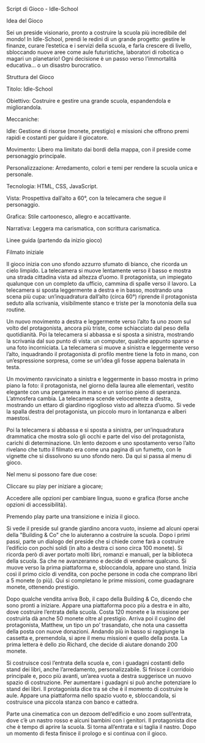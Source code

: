 Script di Gioco - Idle-School

Idea del Gioco

Sei un preside visionario, pronto a costruire la scuola più incredibile del mondo! In Idle-School, prendi le redini di un grande progetto: gestire le finanze, curare l’estetica e i servizi della scuola, e farla crescere di livello, sbloccando nuove aree come aule futuristiche, laboratori di robotica o magari un planetario! Ogni decisione è un passo verso l’immortalità educativa… o un disastro burocratico.

Struttura del Gioco





Titolo: Idle-School



Obiettivo: Costruire e gestire una grande scuola, espandendola e migliorandola.



Meccaniche:





Idle: Gestione di risorse (monete, prestigio) e missioni che offrono premi rapidi e costanti per guidare il giocatore.



Movimento: Libero ma limitato dai bordi della mappa, con il preside come personaggio principale.



Personalizzazione: Arredamento, colori e temi per rendere la scuola unica e personale.



Tecnologia: HTML, CSS, JavaScript.



Vista: Prospettiva dall’alto a 60°, con la telecamera che segue il personaggio.



Grafica: Stile cartoonesco, allegro e accattivante.



Narrativa: Leggera ma carismatica, con scrittura carismatica.

Linee guida (partendo da inizio gioco)

Filmato iniziale

Il gioco inizia con uno sfondo azzurro sfumato di bianco, che ricorda un cielo limpido. La telecamera si muove lentamente verso il basso e mostra una strada cittadina vista ad altezza d’uomo. Il protagonista, un impiegato qualunque con un completo da ufficio, cammina di spalle verso il lavoro. La telecamera si sposta leggermente a destra e in basso, mostrando una scena più cupa: un’inquadratura dall’alto (circa 60°) riprende il protagonista seduto alla scrivania, visibilmente stanco e triste per la monotonia della sua routine.

Un nuovo movimento a destra e leggermente verso l’alto fa uno zoom sul volto del protagonista, ancora più triste, come schiacciato dal peso della quotidianità. Poi la telecamera si abbassa e si sposta a sinistra, mostrando la scrivania dal suo punto di vista: un computer, qualche appunto sparso e una foto incorniciata. La telecamera si muove a sinistra e leggermente verso l’alto, inquadrando il protagonista di profilo mentre tiene la foto in mano, con un’espressione sorpresa, come se un’idea gli fosse appena balenata in testa.

Un movimento ravvicinato a sinistra e leggermente in basso mostra in primo piano la foto: il protagonista, nel giorno della laurea alle elementari, vestito elegante con una pergamena in mano e un sorriso pieno di speranza. L’atmosfera cambia. La telecamera scende velocemente a destra, mostrando un ettaro di giardino rigoglioso visto ad altezza d’uomo. Si vede la spalla destra del protagonista, un piccolo muro in lontananza e alberi maestosi.

Poi la telecamera si abbassa e si sposta a sinistra, per un’inquadratura drammatica che mostra solo gli occhi e parte del viso del protagonista, carichi di determinazione. Un lento dezoom e uno spostamento verso l’alto rivelano che tutto il filmato era come una pagina di un fumetto, con le vignette che si dissolvono su uno sfondo nero. Da qui si passa al menu di gioco.

Nel menu si possono fare due cose:





Cliccare su play per iniziare a giocare;



Accedere alle opzioni per cambiare lingua, suono e grafica (forse anche opzioni di accessibilità).

Premendo play parte una transizione e inizia il gioco.

Si vede il preside sul grande giardino ancora vuoto, insieme ad alcuni operai della "Building & Co" che lo aiuteranno a costruire la scuola. Dopo i primi passi, parte un dialogo del preside che si chiede come farà a costruire l’edificio con pochi soldi (in alto a destra ci sono circa 100 monete). Si ricorda però di aver portato molti libri, romanzi e manuali, per la biblioteca della scuola. Sa che ne avanzeranno e decide di venderne qualcuno. Si muove verso la prima piattaforma e, sbloccandola, appare uno stand. Inizia così il primo ciclo di vendita, con poche persone in coda che comprano libri a 5 monete (o più). Qui si completano le prime missioni, come guadagnare monete, ottenendo prestigio.

Dopo qualche vendita arriva Bob, il capo della Building & Co, dicendo che sono pronti a iniziare. Appare una piattaforma poco più a destra e in alto, dove costruire l’entrata della scuola. Costa 120 monete e la missione per costruirla dà anche 50 monete oltre al prestigio. Arriva poi il cugino del protagonista, Matthew, un tipo un po’ trasandato, che nota una cassetta della posta con nuove donazioni. Andando più in basso si raggiunge la cassetta e, premendola, si apre il menu missioni e quello della posta. La prima lettera è dello zio Richard, che decide di aiutare donando 200 monete.

Si costruisce così l’entrata della scuola e, con i guadagni costanti dello stand dei libri, anche l’arredamento, personalizzabile. Si finisce il corridoio principale e, poco più avanti, un’area vuota a destra suggerisce un nuovo spazio di costruzione. Per aumentare i guadagni si può anche potenziare lo stand dei libri. Il protagonista dice tra sé che è il momento di costruire le aule. Appare una piattaforma nello spazio vuoto e, sbloccandola, si costruisce una piccola stanza con banco e cattedra.

Parte una cinematica con un dezoom dell’edificio e uno zoom sull’entrata, dove c’è un nastro rosso e alcuni bambini con i genitori. Il protagonista dice che è tempo di aprire la scuola. Si torna all’entrata e si taglia il nastro. Dopo un momento di festa finisce il prologo e si continua con il gioco.
